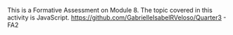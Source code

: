 This is a Formative Assessment on Module 8. 
The topic covered in this activity is JavaScript. 
https://github.com/GabrielleIsabelRVeloso/Quarter3 - FA2

